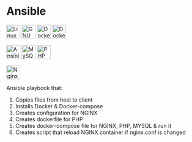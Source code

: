 # Ansible

<p align="left">
  <a href="https://www.linux.org" target="_blank" rel="noreferrer"><img src="https://raw.githubusercontent.com/danielcranney/readme-generator/main/public/icons/skills/linux-colored.svg" width="36" height="36" alt="Linux" /></a>
  <a href="https://www.gnu.org/software/bash/" target="_blank" rel="noreferrer"><img src="https://raw.githubusercontent.com/danielcranney/readme-generator/main/public/icons/skills/gnubash.svg" width="36" height="36" alt="GNU Bash" /></a>
  <a href="https://www.docker.com/" target="_blank" rel="noreferrer"><img src="https://raw.githubusercontent.com/danielcranney/readme-generator/main/public/icons/skills/docker-colored.svg" width="36" height="36" alt="Docker" /></a>
  <img src="https://img.icons8.com/ios-filled/50/000000/docker-compose.png" width="36" height="36" alt="Docker Compose" />

  <a href="https://www.ansible.com/" target="_blank" rel="noreferrer"><img src="https://upload.wikimedia.org/wikipedia/commons/2/24/Ansible_logo.svg" width="36" height="36" alt="Ansible" /></a>
  <a href="https://www.mysql.com/" target="_blank" rel="noreferrer"><img src="https://raw.githubusercontent.com/danielcranney/readme-generator/main/public/icons/skills/mysql-colored.svg" width="36" height="36" alt="MySQL" /></a>
  <img src="https://upload.wikimedia.org/wikipedia/commons/2/27/PHP_logo.svg" width="36" height="36" alt="PHP" />


  <img src="https://img.icons8.com/ios-filled/50/000000/nginx.png" width="36" height="36" alt="Nginx" />


  

</p>

Ansible playbook that:
1. Copies files from host to client
2. Installs Docker & Docker-compose
3. Creates configuration for NGINX
4. Creates dockerfile for PHP
5. Creates docker-compose file for NGINX, PHP, MYSQL & run it
6. Creates script that reload NGINX container if nginx.conf is changed
